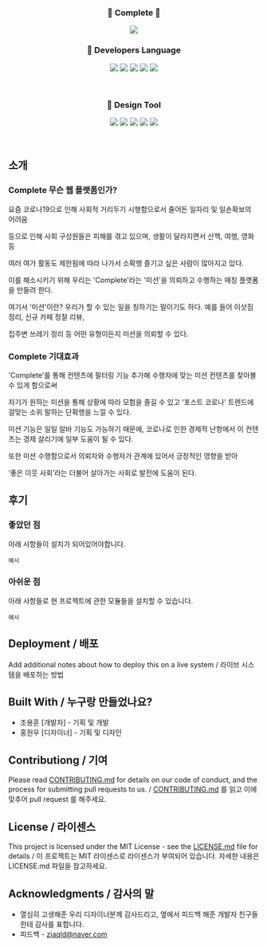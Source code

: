 <h3 align='center'>📜 Complete 🧾</h3>
<p align='center'>
  <img src="https://user-images.githubusercontent.com/73686581/114815705-bab47580-9df1-11eb-9081-e7245cfc2ffe.png"/>
</p>
<h3 align='center'>🔨 Developers Language</h3>
<p align='center'>
  <img src="https://img.shields.io/badge/HTML5-E34F26?style=flat-square&logo=HTML5&logoColor=white"/>
  <img src="https://img.shields.io/badge/CSS3-1572B6?style=flat-square&logo=CSS3&logoColor=white"/>
  <img src="https://img.shields.io/badge/JavaScript-e9d24e?style=flat-square&logo=JavaScript&logoColor=white"/>
  <img src="https://img.shields.io/badge/PHP-777BB4?style=flat-square&logo=PHP&logoColor=white"/>
  <img src="https://img.shields.io/badge/MySQL-4479A1?style=flat-square&logo=MySQL&logoColor=white"/>
</p>
<br>
<h3 align='center'>🔨 Design Tool</h3>
<p align='center'>
  
  <img src="https://img.shields.io/badge/adobexd-FF61F6?style=flat-square&logo=adobexd&logoColor=white"/>
  <img src="https://img.shields.io/badge/CSS3-1572B6?style=flat-square&logo=CSS3&logoColor=white"/>
  <img src="https://img.shields.io/badge/JavaScript-e9d24e?style=flat-square&logo=JavaScript&logoColor=white"/>
  <img src="https://img.shields.io/badge/PHP-777BB4?style=flat-square&logo=PHP&logoColor=white"/>
  <img src="https://img.shields.io/badge/MySQL-4479A1?style=flat-square&logo=MySQL&logoColor=white"/>
</p>
<br>

## 소개

### Complete 무슨 웹 플랫폼인가?

 요즘 코로나19으로 인해 사회적 거리두기 시행함으로서 줄어든 일자리 및 일손확보의 어려움

등으로 인해 사회 구성원들은 피해를 겪고 있으며, 생활이 달라지면서 산책, 여행, 영화 등

여러 여가 활동도 제한됨에 따라 나가서 소확행 즐기고 싶은 사람이 많아지고 있다.
 
 이를 해소시키기 위해 우리는 'Complete'라는 '미션'을 의뢰하고 수행하는 매칭 플랫폼을 만들려 한다.

여기서 '미션'이란? 우리가 할 수 있는 일을 칭하기는 말이기도 하다. 예를 들어 이삿짐 정리, 신규 카페 정찰 리뷰,

집주변 쓰레기 정리 등 어떤 유형이든지 미션을 의뢰할 수 있다.

### Complete 기대효과

 'Complete'를 통해 컨텐츠에 필터링 기능 추가해 수행자에 맞는 미션 컨텐츠를 찾아볼 수 있게 함으로써
 
자기가 원하는  미션을 통해 상황에 따라 모험을 즐길  수 있고 ‘포스트 코로나’ 트렌드에 걸맞는 소위 말하는 단확행을 느낄 수 있다.

미션 기능은 일일 알바 기능도 가능하기 때문에, 코로나로 인한 경제적 난항에서 이 컨텐츠는 경제 살리기에 일부 도움이 될 수 있다.

또한 미션 수행함으로서 의뢰자와 수행자가 관계에 있어서 긍정적인 영향을 받아

‘좋은 이웃 사회’라는 더불어 살아가는 사회로 발전에 도움이 된다.

## 후기

### 좋았던 점

아래 사항들이 설치가 되어있어야합니다.

```
예시
```

### 아쉬운 점

아래 사항들로 현 프로젝트에 관한 모듈들을 설치할 수 있습니다.

```
예시
```

## Deployment / 배포

Add additional notes about how to deploy this on a live system / 라이브 시스템을 배포하는 방법

## Built With / 누구랑 만들었나요?

* 조용훈 [개발자] - 기획 및 개발
* 홍원우 [디자이너] - 기획 및 디자인

## Contributiong / 기여

Please read [CONTRIBUTING.md](https://gist.github.com/PurpleBooth/b24679402957c63ec426) for details on our code of conduct, and the process for submitting pull requests to us. / [CONTRIBUTING.md](https://gist.github.com/PurpleBooth/b24679402957c63ec426) 를 읽고 이에 맞추어 pull request 를 해주세요.

## License / 라이센스

This project is licensed under the MIT License - see the [LICENSE.md](https://gist.github.com/PurpleBooth/LICENSE.md) file for details / 이 프로젝트는 MIT 라이센스로 라이센스가 부여되어 있습니다. 자세한 내용은 LICENSE.md 파일을 참고하세요.

## Acknowledgments / 감사의 말

* 열심히 고생해준 우리 디자이너분께 감사드리고, 옆에서 피드백 해준 개발자 친구들한테 감사를 표합니다.
* 피드백 - zjaqld@naver.com
